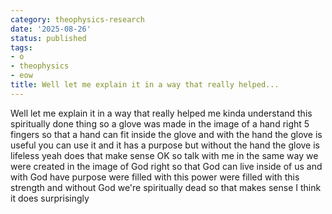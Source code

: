 ```yaml
---
category: theophysics-research
date: '2025-08-26'
status: published
tags:
- o
- theophysics
- eow
title: Well let me explain it in a way that really helped...
---
```

   
Well let me explain it in a way that really helped me kinda understand this spiritually done thing so a glove was made in the image of a hand right 5 fingers so that a hand can fit inside the glove and with the hand the glove is useful you can use it and it has a purpose but without the hand the glove is lifeless yeah does that make sense OK so talk with me in the same way we were created in the image of God right so that God can live inside of us and with God have purpose were filled with this power were filled with this strength and without God we're spiritually dead so that makes sense I think it does surprisingly